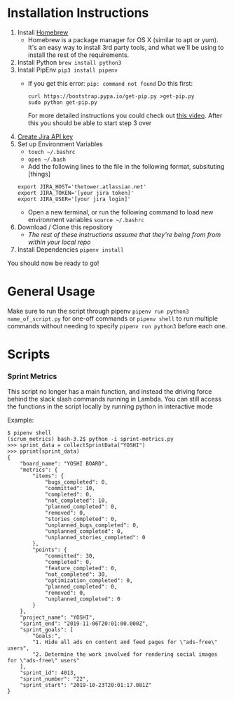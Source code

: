 # Installation Instructions
1. Install [Homebrew](https://brew.sh)
   - Homebrew is a package manager for OS X (similar to apt or yum). It's an easy way to install 3rd party tools, and what we'll be using to install the rest of the requirements.
2. Install Python
   `brew install python3`
3. Install PipEnv
   `pip3 install pipenv`
   -  If you get this error: `pip: command not found`
        Do this first:
       ```
       curl https://bootstrap.pypa.io/get-pip.py >get-pip.py
       sudo python get-pip.py
       ```

        For more detailed instructions you could check out [this video](https://www.youtube.com/watch?v=yBdZZGPpYxg).
        After this you should be able to start step 3 over
4. [Create Jira API key](https://confluence.atlassian.com/cloud/api-tokens-938839638.html)
4. Set up Environment Variables
   - `touch ~/.bashrc`
   - `open ~/.bash`
   - Add the following lines to the file in the following format, subsituting [things]
   ```
   export JIRA_HOST='thetower.atlassian.net'
   export JIRA_TOKEN='[your jira token]'
   export JIRA_USER='[your jira login]'
   ```
   - Open a new terminal, or run the following command to load new environment variables `source ~/.bashrc`
4. Download / Clone this repository
   - *The rest of these instructions assume that they're being from from within your local repo*
5. Install Dependencies
   `pipenv install`

You should now be ready to go!

# General Usage
Make sure to run the script through pipenv
`pipenv run python3 name_of_script.py` for one-off commands or `pipenv shell` to run multiple commands without needing to specify `pipenv run python3` before each one.

# Scripts
### Sprint Metrics
This script no longer has a main function, and instead the driving force behind the slack slash commands running in Lambda. You can still access the functions in the script locally by running python in interactive mode

Example:
```
$ pipenv shell
(scrum_metrics) bash-3.2$ python -i sprint-metrics.py
>>> sprint_data = collectSprintData("YOSHI")
>>> pprint(sprint_data)
{
    "board_name": "YOSHI BOARD",
    "metrics": {
        "items": {
            "bugs_completed": 0,
            "committed": 10,
            "completed": 0,
            "not_completed": 10,
            "planned_completed": 0,
            "removed": 0,
            "stories_completed": 0,
            "unplanned_bugs_completed": 0,
            "unplanned_completed": 0,
            "unplanned_stories_completed": 0
        },
        "points": {
            "committed": 30,
            "completed": 0,
            "feature_completed": 0,
            "not_completed": 30,
            "optimization_completed": 0,
            "planned_completed": 0,
            "removed": 0,
            "unplanned_completed": 0
        }
    },
    "project_name": "YOSHI",
    "sprint_end": "2019-11-06T20:01:00.000Z",
    "sprint_goals": [
        "Goals:",
        "1. Hide all ads on content and feed pages for \"ads-free\" users",
        "2. Determine the work involved for rendering social images for \"ads-free\" users"
    ],
    "sprint_id": 4013,
    "sprint_number": "22",
    "sprint_start": "2019-10-23T20:01:17.081Z"
}
```
